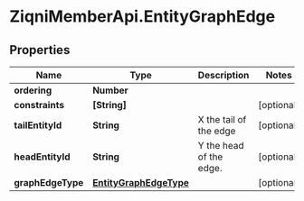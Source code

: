 # ZiqniMemberApi.EntityGraphEdge

## Properties

Name | Type | Description | Notes
------------ | ------------- | ------------- | -------------
**ordering** | **Number** |  | 
**constraints** | **[String]** |  | [optional] 
**tailEntityId** | **String** | X the tail of the edge  | [optional] 
**headEntityId** | **String** | Y the head of the edge. | [optional] 
**graphEdgeType** | [**EntityGraphEdgeType**](EntityGraphEdgeType.md) |  | [optional] 


